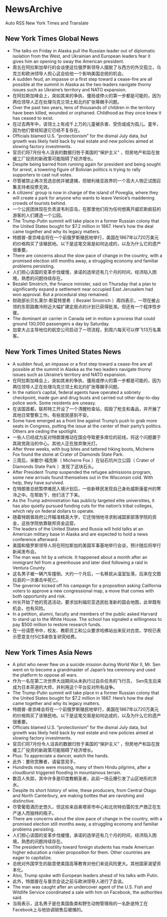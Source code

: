 # NewsArchive
Auto RSS New York Times and Translate

## New York Times Global News
* The talks on Friday in Alaska pull the Russian leader out of diplomatic isolation from the West, and Ukrainian and European leaders fear it gives him an opening to sway the American president.
* 周五在阿拉斯加举行的会谈使这位俄罗斯领导人摆脱了与西方的外交孤立，乌克兰和欧洲领导人担心这会给他一个影响美国总统的机会。
* A sudden feud, an impasse or a first step toward a cease-fire are all possible at the summit in Alaska as the two leaders navigate thorny issues such as Ukraine’s territory and NATO expansion.
* 在阿拉斯加峰会上，突如其来的争执、僵局或停火的第一步都是可能的，因为两位领导人正在处理乌克兰领土和北约扩张等棘手问题。
* Over the past two years, tens of thousands of children in the territory have been killed, wounded or orphaned. Childhood as they once knew it has ceased to exist.
* 在过去两年中，该领土上有成千上万的儿童被杀害、受伤或成为孤儿。童年，因为他们曾经知道它已经不复存在。
* Officials blamed U.S. “protectionism” for the dismal July data, but growth was likely held back by real estate and new policies aimed at slowing factory investments.
* 官员们将7月份令人沮丧的数据归咎于美国的“保护主义” ，但房地产和旨在放缓工厂投资的新政策可能阻碍了经济增长。
* Despite being barred from running again for president and being sought for arrest, a towering figure of Bolivian politics is trying to rally supporters to cast null votes.
* 尽管被禁止再次竞选总统并被逮捕，但玻利维亚政界的一个高大人物正试图召集支持者投票无效。
* A citizens’ group is now in charge of the island of Poveglia, where they will create a park for anyone who wants to leave Venice’s maddening crowds of tourists behind.
* 一个公民团体现在负责波韦利亚岛，在那里他们将为任何想离开威尼斯疯狂的游客的人们建造一个公园。
* The Trump-Putin summit will take place in a former Russian colony that the United States bought for $7.2 million in 1867. Here’s how the deal came together and why its legacy matters.
* 特朗普-普京峰会将在一个前俄罗斯殖民地举行，美国在1867年以720万美元的价格购买了该殖民地。以下是这笔交易是如何达成的，以及为什么它的遗产很重要。
* There are concerns about the slow pace of change in the country, with a promised election still months away, a struggling economy and familiar problems persisting.
* 人们担心该国的变革步伐缓慢，承诺的选举还有几个月的时间，经济陷入困境，熟悉的问题持续存在。
* Bezalel Smotrich, the finance minister, said on Thursday that a plan to significantly expand a settlement near occupied East Jerusalem had won approval. But a procedural step remained.
* 财政部长贝扎莱尔·斯莫特里希（ Bezalel Smotrich ）周四表示，一项在被占领的东耶路撒冷附近大幅扩建定居点的计划已获得批准。但还有一个程序性步骤。
* The dominant air carrier in Canada set in motion a process that could ground 130,000 passengers a day by Saturday.
* 加拿大占主导地位的航空公司启动了一项流程，到周六每天可以停飞13万名乘客。

## New York Times United States News
* A sudden feud, an impasse or a first step toward a cease-fire are all possible at the summit in Alaska as the two leaders navigate thorny issues such as Ukraine’s territory and NATO expansion.
* 在阿拉斯加峰会上，突如其来的争执、僵局或停火的第一步都是可能的，因为两位领导人正在处理乌克兰领土和北约扩张等棘手问题。
* In the nation’s capital, federal agents have operated a sobriety checkpoint, made gun and drug busts and carried out other day-to-day police work. Some residents are uneasy.
* 在该国首都，联邦特工开设了一个清醒检查站，捣毁了枪支和毒品，并开展了其他日常警察工作。有些居民感到不安。
* Some have emerged as a front line against Trump’s push to grab more seats in Congress, putting the issue at the center of their party’s politics. Others are ceding the spotlight.
* 一些人已经成为反对特朗普推动在国会夺取更多席位的前线，将这个问题置于其政党政治的中心。其他人正在放弃聚光灯。
* After three weeks, with bug bites and tattered hiking boots, Micherre Fox found the stone at Crater of Diamonds State Park.
* 三周后，米歇尔·福克斯（ Micherre Fox ）在钻石坑州立公园（ Crater of Diamonds State Park ）发现了这块石头。
* After President Trump suspended the refugee admissions program, some new arrivals found themselves out in the Wisconsin cold. With help, they have survived.
* 在特朗普总统暂停难民入境计划后，一些新移民发现自己身处威斯康星州的寒冷之中。在帮助下，他们活了下来。
* As the Trump administration has publicly targeted elite universities, it has also quietly pursued funding cuts for the nation’s tribal colleges, which rely on federal dollars to operate.
* 随着特朗普政府公开瞄准精英大学，它还悄悄地寻求削减国家部落学院的资金，这些学院依靠联邦资金运营。
* The leaders of the United States and Russia will hold talks at an American military base in Alaska and are expected to hold a news conference afterward.
* 美国和俄罗斯领导人将在阿拉斯加的美国军事基地举行会谈，预计随后将举行新闻发布会。
* The man was hit by a vehicle. It happened about a month after an immigrant fell from a greenhouse and later died following a raid in Ventura County.
* 这名男子被一辆汽车撞倒。大约一个月后，一名移民从温室坠落，后来在文图拉县的一次袭击中死亡。
* The governor kicked off his campaign for a proposition asking California voters to approve a new congressional map, a move that comes with both opportunity and risk.
* 州长开始了他的竞选活动，要求加利福尼亚选民批准新的国会地图，此举既有机会，也有风险。
* In a petition, alumni, faculty and members of the public asked Harvard to stand up to the White House. The school has signaled a willingness to pay $500 million to restore research funds.
* 在一份请愿书中，校友、教职员工和公众要求哈佛站出来反对白宫。学校已表示愿意支付5亿$来恢复研究经费。

## New York Times Asia News
* A pilot who never flew on a suicide mission during World War II, Mr. Sen went on to become a grandmaster of Japan’s tea ceremony and used the platform to oppose all wars.
* 作为一名在第二次世界大战期间从未执行过自杀任务的飞行员， Sen先生后来成为日本茶道的大师，并利用这个平台反对所有战争。
* The Trump-Putin summit will take place in a former Russian colony that the United States bought for $7.2 million in 1867. Here’s how the deal came together and why its legacy matters.
* 特朗普-普京峰会将在一个前俄罗斯殖民地举行，美国在1867年以720万美元的价格购买了该殖民地。以下是这笔交易是如何达成的，以及为什么它的遗产很重要。
* Officials blamed U.S. “protectionism” for the dismal July data, but growth was likely held back by real estate and new policies aimed at slowing factory investments.
* 官员们将7月份令人沮丧的数据归咎于美国的“保护主义” ，但房地产和旨在放缓工厂投资的新政策可能阻碍了经济增长。
* Plus: To appreciate a dancer, watch the hands.
* 此外：要欣赏舞者，请留意双手。
* Hundreds more were missing, many of them Hindu pilgrims, after a cloudburst triggered flooding in mountainous terrain.
* 数百人失踪，其中许多是印度教朝圣者，此前一场云爆引发了山区地形的洪水。
* Despite its short history of wine, these producers, from Central Otago and North Canterbury, are making bottles that are ravishing and distinctive.
* 尽管葡萄酒历史悠久，但这些来自奥塔哥市中心和北坎特伯雷的生产商正在生产迷人而独特的瓶子。
* There are concerns about the slow pace of change in the country, with a promised election still months away, a struggling economy and familiar problems persisting.
* 人们担心该国的变革步伐缓慢，承诺的选举还有几个月的时间，经济陷入困境，熟悉的问题持续存在。
* The president’s hostility toward foreign students has made American higher education a riskier proposition for them. Other countries are eager to capitalize.
* 总统对外国学生的敌意使美国高等教育对他们来说风险更大。其他国家渴望资本化。
* Also, Trump spoke with European leaders ahead of his talks with Putin.
* 此外，特朗普在与普京会谈之前与欧洲领导人进行了会谈。
* The man was caught after an undercover agent of the U.S. Fish and Wildlife Service coordinated a sale with him on Facebook, the authorities said.
* 当局表示，这名男子是在美国鱼类和野生动物管理局的一名卧底特工在Facebook上与他协调销售后被捕的。


